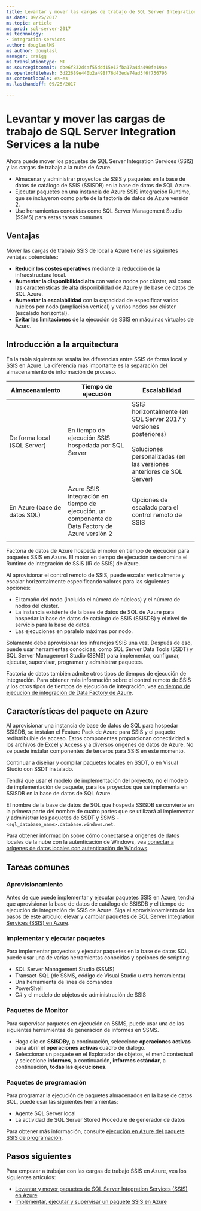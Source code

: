 ```yaml
---
title: Levantar y mover las cargas de trabajo de SQL Server Integration Services a la nube | Documentos de Microsoft
ms.date: 09/25/2017
ms.topic: article
ms.prod: sql-server-2017
ms.technology:
- integration-services
author: douglaslMS
ms.author: douglasl
manager: craigg
ms.translationtype: MT
ms.sourcegitcommit: dbe6f832d4af55ddd15e12fba17a4da490fe19ae
ms.openlocfilehash: 3d22689e440b2a498f76d43ede74ad3f6f756796
ms.contentlocale: es-es
ms.lasthandoff: 09/25/2017

---
```

# <a name="lift-and-shift-sql-server-integration-services-workloads-to-the-cloud"></a>Levantar y mover las cargas de trabajo de SQL Server Integration Services a la nube
Ahora puede mover los paquetes de SQL Server Integration Services (SSIS) y las cargas de trabajo a la nube de Azure.
-   Almacenar y administrar proyectos de SSIS y paquetes en la base de datos de catálogo de SSIS (SSISDB) en la base de datos de SQL Azure.
-   Ejecutar paquetes en una instancia de Azure SSIS integración Runtime, que se incluyeron como parte de la factoría de datos de Azure versión 2.
-   Use herramientas conocidas como SQL Server Management Studio (SSMS) para estas tareas comunes.

## <a name="benefits"></a>Ventajas
Mover las cargas de trabajo SSIS de local a Azure tiene las siguientes ventajas potenciales:
-   **Reducir los costes operativos** mediante la reducción de la infraestructura local.
-   **Aumentar la disponibilidad alta** con varios nodos por clúster, así como las características de alta disponibilidad de Azure y de base de datos de SQL Azure.
-   **Aumentar la escalabilidad** con la capacidad de especificar varios núcleos por nodo (ampliación vertical) y varios nodos por clúster (escalado horizontal).
-   **Evitar las limitaciones** de la ejecución de SSIS en máquinas virtuales de Azure.

## <a name="architecture-overview"></a>Introducción a la arquitectura
En la tabla siguiente se resalta las diferencias entre SSIS de forma local y SSIS en Azure. La diferencia más importante es la separación del almacenamiento de información de proceso.

| Almacenamiento | Tiempo de ejecución | Escalabilidad |
|---|---|---|
| De forma local (SQL Server) | En tiempo de ejecución SSIS hospedada por SQL Server | SSIS horizontalmente (en SQL Server 2017 y versiones posteriores)<br/><br/>Soluciones personalizadas (en las versiones anteriores de SQL Server) |
| En Azure (base de datos SQL) | Azure SSIS integración en tiempo de ejecución, un componente de Data Factory de Azure versión 2 | Opciones de escalado para el control remoto de SSIS |
| | | |

Factoría de datos de Azure hospeda el motor en tiempo de ejecución para paquetes SSIS en Azure. El motor en tiempo de ejecución se denomina el Runtime de integración de SSIS (IR de SSIS) de Azure.

Al aprovisionar el control remoto de SSIS, puede escalar verticalmente y escalar horizontalmente especificando valores para las siguientes opciones:
-   El tamaño del nodo (incluido el número de núcleos) y el número de nodos del clúster.
-   La instancia existente de la base de datos de SQL de Azure para hospedar la base de datos de catálogo de SSIS (SSISDB) y el nivel de servicio para la base de datos.
-   Las ejecuciones en paralelo máximas por nodo.

Solamente debe aprovisionar los infrarrojos SSIS una vez. Después de eso, puede usar herramientas conocidas, como SQL Server Data Tools (SSDT) y SQL Server Management Studio (SSMS) para implementar, configurar, ejecutar, supervisar, programar y administrar paquetes.

Factoría de datos también admite otros tipos de tiempos de ejecución de integración. Para obtener más información sobre el control remoto de SSIS y los otros tipos de tiempos de ejecución de integración, vea [en tiempo de ejecución de integración de Data Factory de Azure](/azure/data-factory/concepts-integration-runtime.md).

## <a name="package-features-on-azure"></a>Características del paquete en Azure
Al aprovisionar una instancia de base de datos de SQL para hospedar SSISDB, se instalan el Feature Pack de Azure para SSIS y el paquete redistribuible de acceso. Estos componentes proporcionan conectividad a los archivos de Excel y Access y a diversos orígenes de datos de Azure. No se puede instalar componentes de terceros para SSIS en este momento.

Continuar a diseñar y compilar paquetes locales en SSDT, o en Visual Studio con SSDT instalado.

Tendrá que usar el modelo de implementación del proyecto, no el modelo de implementación de paquete, para los proyectos que se implementa en SSISDB en la base de datos de SQL Azure.

El nombre de la base de datos de SQL que hospeda SSISDB se convierte en la primera parte del nombre de cuatro partes que se utilizará al implementar y administrar los paquetes de SSDT y SSMS - `<sql_database_name>.database.windows.net`.

Para obtener información sobre cómo conectarse a orígenes de datos locales de la nube con la autenticación de Windows, vea [conectar a orígenes de datos locales con autenticación de Windows](ssis-azure-connect-with-windows-auth.md).

## <a name="common-tasks"></a>Tareas comunes

### <a name="provision"></a>Aprovisionamiento
Antes de que puede implementar y ejecutar paquetes SSIS en Azure, tendrá que aprovisionar la base de datos de catálogo de SSISDB y el tiempo de ejecución de integración de SSIS de Azure. Siga el aprovisionamiento de los pasos de este artículo: [elevar y cambiar paquetes de SQL Server Integration Services (SSIS) en Azure](/azure/data-factory/quickstart-lift-shift-ssis-packages-powershell.md).

### <a name="deploy-and-run-packages"></a>Implementar y ejecutar paquetes
Para implementar proyectos y ejecutar paquetes en la base de datos SQL, puede usar una de varias herramientas conocidas y opciones de scripting:
-   SQL Server Management Studio (SSMS)
-   Transact-SQL (de SSMS, código de Visual Studio u otra herramienta)
-   Una herramienta de línea de comandos
-   PowerShell
-   C# y el modelo de objetos de administración de SSIS

### <a name="monitor-packages"></a>Paquetes de Monitor
Para supervisar paquetes en ejecución en SSMS, puede usar una de las siguientes herramientas de generación de informes en SSMS.
-   Haga clic en **SSISDB**y, a continuación, seleccione **operaciones activas** para abrir el **operaciones activas** cuadro de diálogo.
-   Seleccionar un paquete en el Explorador de objetos, el menú contextual y seleccione **informes**, a continuación, **informes estándar**, a continuación, **todas las ejecuciones**.

### <a name="schedule-packages"></a>Paquetes de programación
Para programar la ejecución de paquetes almacenados en la base de datos SQL, puede usar las siguientes herramientas:
-   Agente SQL Server local
-   La actividad de SQL Server Stored Procedure de generador de datos

Para obtener más información, consulte [ejecución en Azure del paquete SSIS de programación](ssis-azure-schedule-packages.md).

## <a name="next-steps"></a>Pasos siguientes
Para empezar a trabajar con las cargas de trabajo SSIS en Azure, vea los siguientes artículos:
-   [Levantar y mover paquetes de SQL Server Integration Services (SSIS) en Azure](/azure/data-factory/quickstart-lift-shift-ssis-packages-powershell.md)
-   [Implementar, ejecutar y supervisar un paquete SSIS en Azure](ssis-azure-deploy-run-monitor-tutorial.md)


